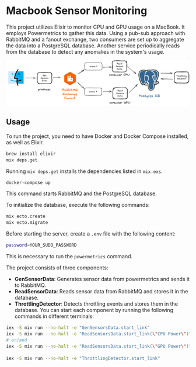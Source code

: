 # Macbook Sensor Monitoring
This project utilizes Elixir to monitor CPU and GPU usage on a MacBook. It employs Powermetrics to gather this data. Using a pub-sub approach with RabbitMQ and a fanout exchange, two consumers are set up to aggregate the data into a PostgreSQL database. Another service periodically reads from the database to detect any anomalies in the system's usage.

![Sensor Monitoring](img/sensor_monitoring.png)

## Usage

To run the project, you need to have Docker and Docker Compose installed, as well as Elixir.

```bash
brew install elixir
mix deps.get
```

Running `mix deps.get` installs the dependencies listed in `mix.exs`.

```bash
docker-compose up
```

This command starts RabbitMQ and the PostgreSQL database.

To initialize the database, execute the following commands:

```bash
mix ecto.create
mix ecto.migrate
```

Before starting the server, create a `.env` file with the following content:

```bash
password=YOUR_SUDO_PASSWORD
```

This is necessary to run the `powermetrics` command.

The project consists of three components:

- **GenSensorData**: Generates sensor data from powermetrics and sends it to RabbitMQ.
- **ReadSensorData**: Reads sensor data from RabbitMQ and stores it in the database.
- **ThrottlingDetector**: Detects throttling events and stores them in the database.
You can start each component by running the following commands in different terminals:

```bash
iex -S mix run --no-halt -e "GenSensorsData.start_link"
iex -S mix run --no-halt -e "ReadSensorsData.start_link(\"CPU Power\")"
# or/and
iex -S mix run --no-halt -e "ReadSensorsData.start_link(\"GPU Power\")"

iex -S mix run --no-halt -e "ThrottlingDetector.start_link"
```